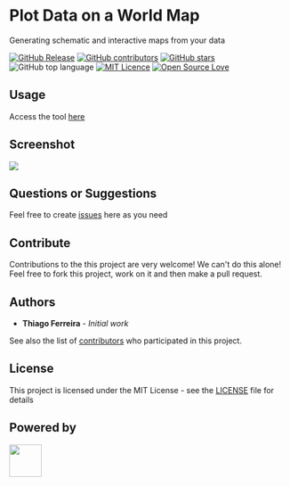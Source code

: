 # Plot Data on a World Map

Generating schematic and interactive maps from your data

[![GitHub Release](https://img.shields.io/github/release/iselab-dearborn/plot-data-on-a-world-map.svg)](https://github.com/iselab-dearborn/plot-data-on-a-world-map/releases/latest)
[![GitHub contributors](https://img.shields.io/github/contributors/iselab-dearborn/plot-data-on-a-world-map.svg)](https://github.com/iselab-dearborn/plot-data-on-a-world-map/graphs/contributors)
[![GitHub stars](https://img.shields.io/github/stars/iselab-dearborn/plot-data-on-a-world-map.svg)](https://github.com/iselab-dearborn/plot-data-on-a-world-map)
![GitHub top language](https://img.shields.io/github/languages/top/iselab-dearborn/plot-data-on-a-world-map)
[![MIT Licence](https://badges.frapsoft.com/os/mit/mit.svg?v=103)](https://opensource.org/licenses/mit-license.php)
[![Open Source Love](https://badges.frapsoft.com/os/v1/open-source.svg?v=103)](https://github.com/ellerbrock/open-source-badges/)

## Usage

Access the tool <a href="https://iselab-dearborn.github.io/plot-data-on-a-world-map/">here</a>

## Screenshot

<div >
    <kbd>
        <img src="https://thiagodnf.github.io/plot-data-on-a-world-map/images/screenshot.png"/>
    </kbd>
</div>

## Questions or Suggestions

Feel free to create <a href="https://github.com/iselab-dearborn/plot-data-on-a-world-map/issues">issues</a> here as you need

## Contribute

Contributions to the this project are very welcome! We can't do this alone! Feel free to fork this project, work on it and then make a pull request.

## Authors

* **Thiago Ferreira** - *Initial work*

See also the list of [contributors](https://github.com/iselab-dearborn/plot-data-on-a-world-map/graphs/contributors) who participated in this project.

## License

This project is licensed under the MIT License - see the [LICENSE](LICENSE) file for details

## Powered by

<p float="left">
    <img src="https://user-images.githubusercontent.com/114015/77862143-99351b80-71e7-11ea-84b2-62038634f314.png" height="58px"/>
</p>
